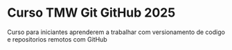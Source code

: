 # Curso TMW Git GitHub 2025

Curso para iniciantes aprenderem a trabalhar com versionamento de codigo e repositorios remotos com GitHub